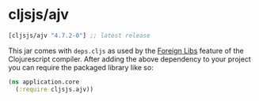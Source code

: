 # cljsjs/ajv

[](dependency)
```clojure
[cljsjs/ajv "4.7.2-0"] ;; latest release
```
[](/dependency)

This jar comes with `deps.cljs` as used by the [Foreign Libs][flibs] feature
of the Clojurescript compiler. After adding the above dependency to your project
you can require the packaged library like so:

```clojure
(ns application.core
  (:require cljsjs.ajv))
```

[flibs]: https://github.com/clojure/clojurescript/wiki/Foreign-Dependencies
